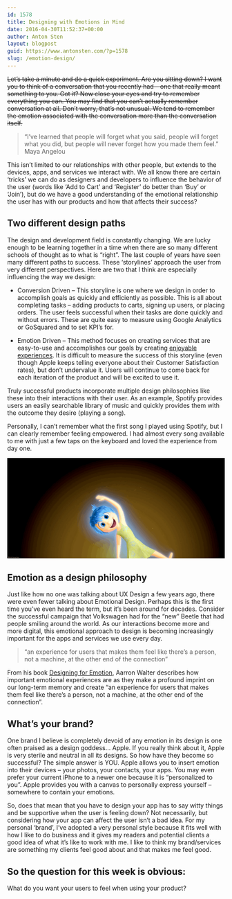 ```yaml
---
id: 1578
title: Designing with Emotions in Mind
date: 2016-04-30T11:52:37+00:00
author: Anton Sten
layout: blogpost
guid: https://www.antonsten.com/?p=1578
slug: /emotion-design/
---
```

~~Let’s take a minute and do a quick experiment. Are you sitting down? I want you to think of a conversation that you recently had &#8211; one that really meant something to you. Got it? Now close your eyes and try to remember everything you can. You may find that you can’t actually remember conversation at all. Don’t worry, that’s not unusual. We tend to remember the emotion associated with the conversation more than the conversation itself.~~

> “I&#8217;ve learned that people will forget what you said, people will forget what you did, but people will never forget how you made them feel.”<br>Maya Angelou

This isn’t limited to our relationships with other people, but extends to the devices, apps, and services we interact with. We all know there are certain ‘tricks’ we can do as designers and developers to influence the behavior of the user (words like ‘Add to Cart’ and ‘Register’ do better than ‘Buy’ or ‘Join’), but do we have a good understanding of the emotional relationship the user has with our products and how that affects their success?

## Two different design paths

The design and development field is constantly changing. We are lucky enough to be learning together in a time when there are so many different schools of thought as to what is “right”. The last couple of years have seen many different paths to success. These ‘storylines’ approach the user from very different perspectives. Here are two that I think are especially influencing the way we design:

* Conversion Driven &#8211; This storyline is one where we design in order to accomplish goals as quickly and efficiently as possible. This is all about completing tasks &#8211; adding products to carts, signing up users, or placing orders. The user feels successful when their tasks are done quickly and without errors. These are quite easy to measure using Google Analytics or GoSquared and to set KPI’s for.

* Emotion Driven &#8211; This method focuses on creating services that are easy-to-use and accomplishes our goals by creating <a href="https://www.antonsten.com/the-extra-effort-for-great-ux/" target="_blank">enjoyable experiences</a>. It is difficult to measure the success of this storyline (even though Apple keeps telling everyone about their Customer Satisfaction rates), but don’t undervalue it. Users will continue to come back for each iteration of the product and will be excited to use it.

Truly successful products incorporate multiple design philosophies like these into their interactions with their user. As an example, Spotify provides users an easily searchable library of music and quickly provides them with the outcome they desire (playing a song).

Personally, I can’t remember what the first song I played using Spotify, but I can clearly remember feeling empowered. I had almost every song available to me with just a few taps on the keyboard and loved the experience from day one.

![Designing happy emotions](/images/image.gif)

## Emotion as a design philosophy

Just like how no one was talking about UX Design a few years ago, there were even fewer talking about Emotional Design. Perhaps this is the first time you’ve even heard the term, but it’s been around for decades. Consider the successful campaign that Volkswagen had for the “new” Beetle that had people smiling around the world. As our interactions become more and more digital, this emotional approach to design is becoming increasingly important for the apps and services we use every day.

> “an experience for users that makes them feel like there’s a person, not a machine, at the other end of the connection”

From his book <a href="https://abookapart.com/products/designing-for-emotion" target="_blank">Designing for Emotion</a>, Aarron Walter describes how important emotional experiences are as they make a profound imprint on our long-term memory and create “an experience for users that makes them feel like there’s a person, not a machine, at the other end of the connection”.

## What&#8217;s your brand?

One brand I believe is completely devoid of any emotion in its design is one often praised as a design goddess… Apple. If you really think about it, Apple is very sterile and neutral in all its designs. So how have they become so successful? The simple answer is YOU. Apple allows you to insert emotion into their devices &#8211; your photos, your contacts, your apps. You may even prefer your current iPhone to a newer one because it is “personalized to you”. Apple provides you with a canvas to personally express yourself &#8211; somewhere to contain your emotions.

So, does that mean that you have to design your app has to say witty things and be supportive when the user is feeling down? Not necessarily, but considering how your app can affect the user isn’t a bad idea. For my personal ‘brand’, I’ve adopted a very personal style because it fits well with how I like to do business and it gives my readers and potential clients a good idea of what it’s like to work with me. I like to think my brand/services are something my clients feel good about and that makes me feel good.

## So the question for this week is obvious:<br>
What do you want your users to feel when using your product?

